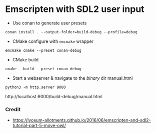 # Emscripten with SDL2 user input

* Use conan to generate user presets
```commandline
conan install . --output-folder=build-debug --profile=debug
```

* CMake configure with `emcmake` wrapper
```commandline
emcmake cmake --preset conan-debug
```

* CMake build
```commandline
cmake --build --preset conan-debug 
```

* Start a webserver & navigate to the *binary* dir manual.html
```commandline
python3 -m http.server 9000
```
http://localhost:9000/build-debug/manual.html

### Credit
* https://lyceum-allotments.github.io/2016/06/emscripten-and-sdl2-tutorial-part-5-move-owl/
